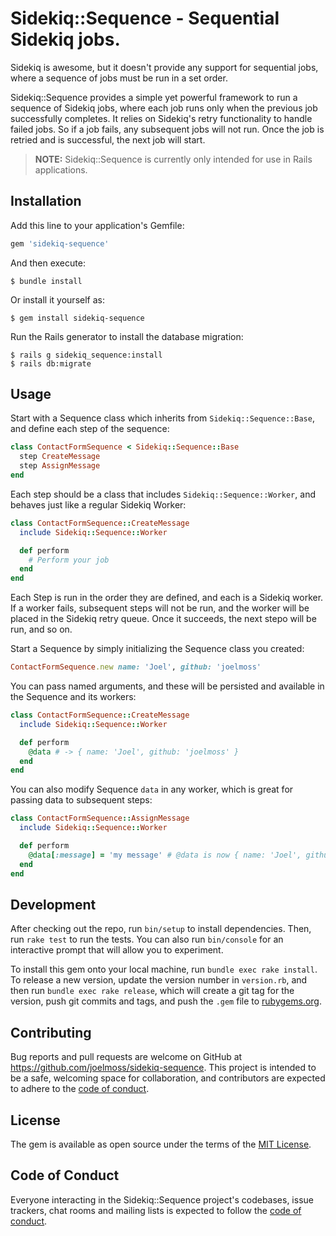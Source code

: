 # Sidekiq::Sequence - Sequential Sidekiq jobs.

Sidekiq is awesome, but it doesn't provide any support for sequential jobs, where a sequence of jobs must be run in a set order.

Sidekiq::Sequence provides a simple yet powerful framework to run a sequence of Sidekiq jobs, where each job runs only when the previous job successfully completes. It relies on Sidekiq's retry functionality to handle failed jobs. So if a job fails, any subsequent jobs will not run. Once the job is retried and is successful, the next job will start.

> **NOTE:** Sidekiq::Sequence is currently only intended for use in Rails applications.

## Installation

Add this line to your application's Gemfile:

```ruby
gem 'sidekiq-sequence'
```

And then execute:

    $ bundle install

Or install it yourself as:

    $ gem install sidekiq-sequence

Run the Rails generator to install the database migration:

    $ rails g sidekiq_sequence:install
    $ rails db:migrate

## Usage

Start with a Sequence class which inherits from `Sidekiq::Sequence::Base`, and define each step of the sequence:

```ruby
class ContactFormSequence < Sidekiq::Sequence::Base
  step CreateMessage
  step AssignMessage
end
```

Each step should be a class that includes `Sidekiq::Sequence::Worker`, and behaves just like a regular Sidekiq Worker:

```ruby
class ContactFormSequence::CreateMessage
  include Sidekiq::Sequence::Worker

  def perform
    # Perform your job
  end
end
```

Each Step is run in the order they are defined, and each is a Sidekiq worker. If a worker fails, subsequent steps will not be run, and the worker will be placed in the Sidekiq retry queue. Once it succeeds, the next stepo will be run, and so on.

Start a Sequence by simply initializing the Sequence class you created:

```ruby
ContactFormSequence.new name: 'Joel', github: 'joelmoss'
```

You can pass named arguments, and these will be persisted and available in the Sequence and its workers:

```ruby
class ContactFormSequence::CreateMessage
  include Sidekiq::Sequence::Worker

  def perform
    @data # -> { name: 'Joel', github: 'joelmoss' }
  end
end
```

You can also modify Sequence `data` in any worker, which is great for passing data to subsequent steps:

```ruby
class ContactFormSequence::AssignMessage
  include Sidekiq::Sequence::Worker

  def perform
    @data[:message] = 'my message' # @data is now { name: 'Joel', github: 'joelmoss', message: 'my message' }
  end
end
```

## Development

After checking out the repo, run `bin/setup` to install dependencies. Then, run `rake test` to run the tests. You can also run `bin/console` for an interactive prompt that will allow you to experiment.

To install this gem onto your local machine, run `bundle exec rake install`. To release a new version, update the version number in `version.rb`, and then run `bundle exec rake release`, which will create a git tag for the version, push git commits and tags, and push the `.gem` file to [rubygems.org](https://rubygems.org).

## Contributing

Bug reports and pull requests are welcome on GitHub at https://github.com/joelmoss/sidekiq-sequence. This project is intended to be a safe, welcoming space for collaboration, and contributors are expected to adhere to the [code of conduct](https://github.com/joelmoss/sidekiq-sequence/blob/master/CODE_OF_CONDUCT.md).

## License

The gem is available as open source under the terms of the [MIT License](https://opensource.org/licenses/MIT).

## Code of Conduct

Everyone interacting in the Sidekiq::Sequence project's codebases, issue trackers, chat rooms and mailing lists is expected to follow the [code of conduct](https://github.com/joelmoss/sidekiq-sequence/blob/master/CODE_OF_CONDUCT.md).
